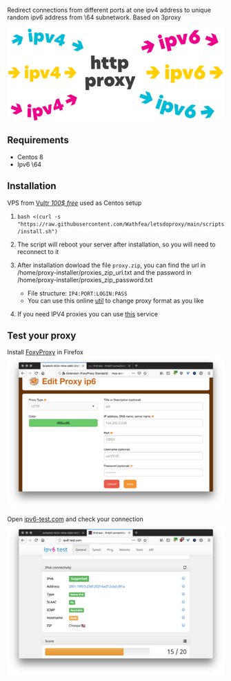 Redirect connections from different ports at one ipv4 address to unique random ipv6 address from \64 subnetwork. Based on 3proxy

![cover](cover.svg)

## Requirements
- Centos 8
- Ipv6 \64

## Installation
VPS from [Vultr *100$ free*](https://www.vultr.com/?ref=9406147) used as Centos setup

1. `bash <(curl -s "https://raw.githubusercontent.com/Wathfea/letsdoproxy/main/scripts/install.sh")`
2. The script will reboot your server after installation, so you will need to reconnect to it

3. After installation dowload the file `proxy.zip`, you can find the url in /home/proxy-installer/proxies_zip_url.txt and the password in /home/proxy-installer/proxies_zip_password.txt
   * File structure: `IP4:PORT:LOGIN:PASS`
   * You can use this online [util](http://buyproxies.org/panel/format.php
) to change proxy format as you like

3. If you need IPV4 proxies you can use [this](https://buyproxies.org/panel/aff.php?aff=2766) service
## Test your proxy

Install [FoxyProxy](https://addons.mozilla.org/en-US/firefox/addon/foxyproxy-standard/) in Firefox
![Foxy](foxyproxy.png)

Open [ipv6-test.com](http://ipv6-test.com/) and check your connection
![check ip](check_ip.png)
